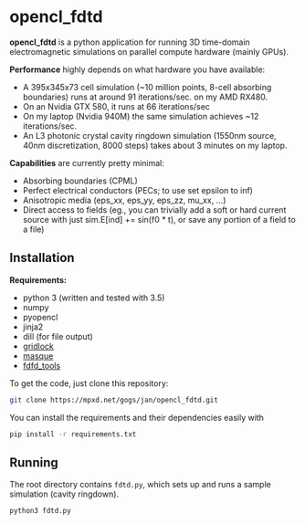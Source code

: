 # opencl_fdtd

**opencl_fdtd** is a python application for running 3D time-domain
electromagnetic simulations on parallel compute hardware (mainly GPUs).

**Performance** highly depends on what hardware you have available:
* A 395x345x73 cell simulation (~10 million points, 8-cell absorbing boundaries)
 runs at around 91 iterations/sec. on my AMD RX480.
* On an Nvidia GTX 580, it runs at 66 iterations/sec
* On my laptop (Nvidia 940M) the same simulation achieves ~12 iterations/sec.
* An L3 photonic crystal cavity ringdown simulation (1550nm source, 40nm
 discretization, 8000 steps) takes about 3 minutes on my laptop.

**Capabilities** are currently pretty minimal:
* Absorbing boundaries (CPML)
* Perfect electrical conductors (PECs; to use set epsilon to inf)
* Anisotropic media (eps_xx, eps_yy, eps_zz, mu_xx, ...)
* Direct access to fields (eg., you can trivially add a soft or hard
 current source with just sim.E[ind] += sin(f0 * t), or save any portion
 of a field to a file)


## Installation

**Requirements:**
* python 3 (written and tested with 3.5)
* numpy
* pyopencl
* jinja2
* dill (for file output)
* [gridlock](https://mpxd.net/gogs/jan/gridlock)
* [masque](https://mpxd.net/gogs/jan/masque)
* [fdfd_tools](https://mpxd.net/gogs/jan/fdfd_tools)

To get the code, just clone this repository:
```bash
git clone https://mpxd.net/gogs/jan/opencl_fdtd.git
```

You can install the requirements and their dependencies easily with
```bash
pip install -r requirements.txt
```

## Running
The root directory contains ``fdtd.py``, which sets up and runs a sample simulation
 (cavity ringdown).

```bash
python3 fdtd.py
```
